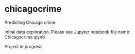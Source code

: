 # chicagocrime

Predicting Chicago crime

Initial data exploration. Please see Jupyter notebook file name: Chicagocrime.ipynb

Project in progress
